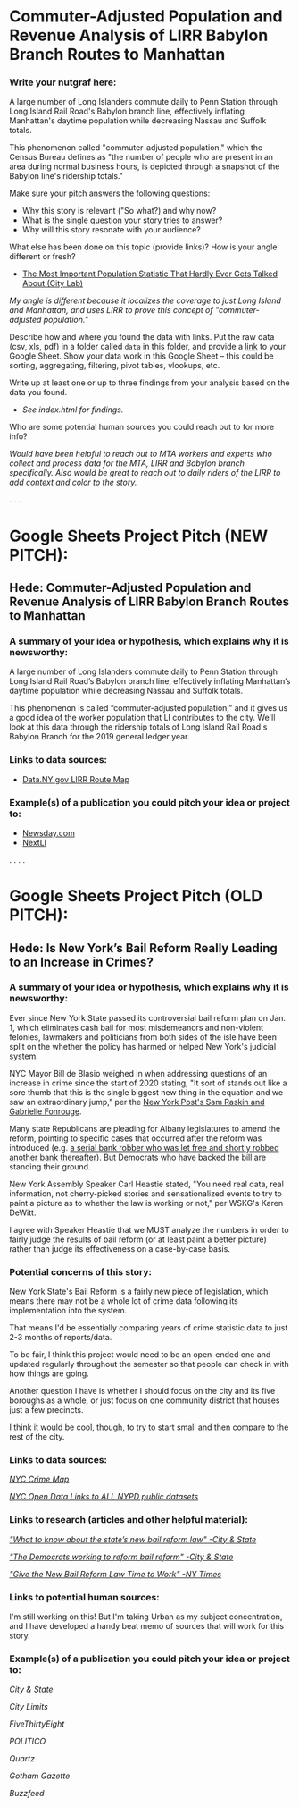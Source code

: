 # Commuter-Adjusted Population and Revenue Analysis of LIRR Babylon Branch Routes to Manhattan

### Write your nutgraf here:

A large number of Long Islanders commute daily to Penn Station through Long Island Rail Road's Babylon branch line, effectively inflating Manhattan's daytime population while decreasing Nassau and Suffolk totals.

This phenomenon called "commuter-adjusted population," which the Census Bureau defines as "the number of people who are present in an area during normal business hours, is depicted through a snapshot of the Babylon line's ridership totals."

Make sure your pitch answers the following questions:

-   Why this story is relevant ("So what?) and why now?
-   What is the single question your story tries to answer?
-   Why will this story resonate with your audience?

What else has been done on this topic (provide links)? How is your angle different or fresh?

-   [The Most Important Population Statistic That Hardly Ever Gets Talked About (City Lab)](https://www.citylab.com/transportation/2013/05/most-important-population-statistic-hardly-ever-gets-talked-about/5747/)

_My angle is different because it localizes the coverage to just Long Island and Manhattan, and uses LIRR to prove this concept of "commuter-adjusted population."_

Describe how and where you found the data with links. Put the raw data (csv, xls, pdf) in a folder called `data` in this folder, and provide a [link](https://docs.google.com/spreadsheets/d/1dI0xHC3VNH6uBt3lnpEtev1Bb2y3sxReiyiDn9MWzNI/edit?usp=sharing) to your Google Sheet. Show your data work in this Google Sheet – this could be sorting, aggregating, filtering, pivot tables, vlookups, etc.

Write up at least one or up to three findings from your analysis based on the data you found.

-   _See index.html for findings._

Who are some potential human sources you could reach out to for more info?

_Would have been helpful to reach out to MTA workers and experts who collect and process data for the MTA, LIRR and Babylon branch specifically. Also would be great to reach out to daily riders of the LIRR to add context and color to the story._

.
.
.

# Google Sheets Project Pitch (NEW PITCH):

## Hede: Commuter-Adjusted Population and Revenue Analysis of LIRR Babylon Branch Routes to Manhattan

### A summary of your idea or hypothesis, which explains why it is newsworthy:

A large number of Long Islanders commute daily to Penn Station through Long Island Rail Road’s Babylon branch line, effectively inflating Manhattan’s daytime population while decreasing Nassau and Suffolk totals.

This phenomenon is called “commuter-adjusted population,” and it gives us a good idea of the worker population that LI contributes to the city. We'll look at this data through the ridership totals of Long Island Rail Road's Babylon Branch for the 2019 general ledger year.

### Links to data sources:

-   [Data.NY.gov LIRR Route Map](https://data.ny.gov/Transportation/Long-Island-Railroad-Map/jbqr-kiev)

### Example(s) of a publication you could pitch your idea or project to:

-   [Newsday.com](https://www.newsday.com/)
-   [NextLI](https://next.newsday.com/)

.
.
.
.

# Google Sheets Project Pitch (OLD PITCH):

## Hede: Is New York’s Bail Reform Really Leading to an Increase in Crimes?

### A summary of your idea or hypothesis, which explains why it is newsworthy:

Ever since New York State passed its controversial bail reform plan on Jan. 1, which eliminates cash bail for most misdemeanors and non-violent felonies, lawmakers and politicians from both sides of the isle have been split on the whether the policy has harmed or helped New York's judicial system.

NYC Mayor Bill de Blasio weighed in when addressing questions of an increase in crime since the start of 2020 stating, "It sort of stands out like a sore thumb that this is the single biggest new thing in the equation and we saw an extraordinary jump," per the [New York Post's Sam Raskin and Gabrielle Fonrouge](https://nypost.com/2020/02/07/de-blasio-admits-nyc-crime-jump-is-linked-to-bail-reform/).

Many state Republicans are pleading for Albany legislatures to amend the reform, pointing to specific cases that occurred after the reform was introduced (e.g. [a serial bank robber who was let free and shortly robbed another bank thereafter](https://nypost.com/2020/01/14/serial-bank-robber-suspected-in-yet-another-manhattan-heist-cops/)). But Democrats who have backed the bill are standing their ground.

New York Assembly Speaker Carl Heastie stated, "You need real data, real information, not cherry-picked stories and sensationalized events to try to paint a picture as to whether the law is working or not," per WSKG's Karen DeWitt.

I agree with Speaker Heastie that we MUST analyze the numbers in order to fairly judge the results of bail reform (or at least paint a better picture) rather than judge its effectiveness on a case-by-case basis.

### Potential concerns of this story:

New York State's Bail Reform is a fairly new piece of legislation, which means there may not be a whole lot of crime data following its implementation into the system.

That means I'd be essentially comparing years of crime statistic data to just 2-3 months of reports/data.

To be fair, I think this project would need to be an open-ended one and updated regularly throughout the semester so that people can check in with how things are going.

Another question I have is whether I should focus on the city and its five boroughs as a whole, or just focus on one community district that houses just a few precincts.

I think it would be cool, though, to try to start small and then compare to the rest of the city.   

### Links to data sources:

_[NYC Crime Map](https://maps.nyc.gov/crime/)_  

_[NYC Open Data Links to ALL NYPD public datasets](https://data.cityofnewyork.us/browse?Dataset-Information_Agency=Police+Department+%28NYPD%29)_

### Links to research (articles and other helpful material):

_["What to know about the state’s new bail reform law" -City & State](https://www.cityandstateny.com/articles/policy/criminal-justice/what-know-about-states-new-bail-reform-law.html)_  

_["The Democrats working to reform bail reform" -City & State](https://www.cityandstateny.com/articles/policy/criminal-justice/democrats-working-reform-bail-reform.html)_  

_["Give the New Bail Reform Law Time to Work" -NY Times](https://www.nytimes.com/2020/02/15/opinion/bail-reform-nyc.html)_  

### Links to potential human sources:

I'm still working on this! But I'm taking Urban as my subject concentration, and I have developed a handy beat memo of sources that will work for this story.

### Example(s) of a publication you could pitch your idea or project to:

_City & State_  

_City Limits_  

_FiveThirtyEight_  

_POLITICO_  

_Quartz_  

_Gotham Gazette_  

_Buzzfeed_  
